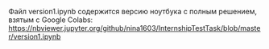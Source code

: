 Файл version1.ipynb содержится версию ноутбука с полным решением, взятым с Google Colabs:
https://nbviewer.jupyter.org/github/nina1603/InternshipTestTask/blob/master/version1.ipynb
